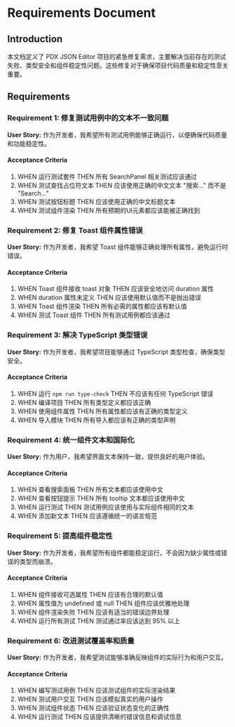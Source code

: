 # Requirements Document

## Introduction

本文档定义了 PDX JSON Editor 项目的紧急修复需求，主要解决当前存在的测试失败、类型安全和组件稳定性问题。这些修复对于确保项目代码质量和稳定性至关重要。

## Requirements

### Requirement 1: 修复测试用例中的文本不一致问题

**User Story:** 作为开发者，我希望所有测试用例能够正确运行，以便确保代码质量和功能稳定性。

#### Acceptance Criteria

1. WHEN 运行测试套件 THEN 所有 SearchPanel 相关测试应该通过
2. WHEN 测试查找占位符文本 THEN 应该使用正确的中文文本 "搜索..." 而不是 "Search..."
3. WHEN 测试按钮标题 THEN 应该使用正确的中文标题文本
4. WHEN 测试组件渲染 THEN 所有预期的UI元素都应该能被正确找到

### Requirement 2: 修复 Toast 组件属性错误

**User Story:** 作为开发者，我希望 Toast 组件能够正确处理所有属性，避免运行时错误。

#### Acceptance Criteria

1. WHEN Toast 组件接收 toast 对象 THEN 应该安全地访问 duration 属性
2. WHEN duration 属性未定义 THEN 应该使用默认值而不是抛出错误
3. WHEN Toast 组件渲染 THEN 所有必需的属性都应该有默认值
4. WHEN 测试 Toast 组件 THEN 所有测试用例都应该通过

### Requirement 3: 解决 TypeScript 类型错误

**User Story:** 作为开发者，我希望项目能够通过 TypeScript 类型检查，确保类型安全。

#### Acceptance Criteria

1. WHEN 运行 `npm run type-check` THEN 不应该有任何 TypeScript 错误
2. WHEN 编译项目 THEN 所有类型定义都应该正确
3. WHEN 使用组件属性 THEN 所有属性都应该有正确的类型定义
4. WHEN 导入模块 THEN 所有导入都应该有正确的类型声明

### Requirement 4: 统一组件文本和国际化

**User Story:** 作为用户，我希望界面文本保持一致，提供良好的用户体验。

#### Acceptance Criteria

1. WHEN 查看搜索面板 THEN 所有文本都应该使用中文
2. WHEN 查看按钮提示 THEN 所有 tooltip 文本都应该使用中文
3. WHEN 运行测试 THEN 测试用例应该使用与实际组件相同的文本
4. WHEN 添加新文本 THEN 应该遵循统一的语言规范

### Requirement 5: 提高组件稳定性

**User Story:** 作为开发者，我希望所有组件都能稳定运行，不会因为缺少属性或错误的类型而崩溃。

#### Acceptance Criteria

1. WHEN 组件接收可选属性 THEN 应该有合理的默认值
2. WHEN 属性值为 undefined 或 null THEN 组件应该优雅地处理
3. WHEN 组件渲染失败 THEN 应该有适当的错误边界处理
4. WHEN 运行所有测试 THEN 测试通过率应该达到 95% 以上

### Requirement 6: 改进测试覆盖率和质量

**User Story:** 作为开发者，我希望测试能够准确反映组件的实际行为和用户交互。

#### Acceptance Criteria

1. WHEN 编写测试用例 THEN 应该测试组件的实际渲染结果
2. WHEN 测试用户交互 THEN 应该模拟真实的用户操作
3. WHEN 测试组件状态 THEN 应该验证状态变化的正确性
4. WHEN 运行测试 THEN 应该提供清晰的错误信息和调试信息